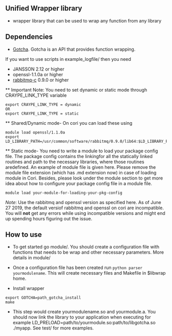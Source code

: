 ## Unified Wrapper library
* wrapper library that can be used to wrap any function from any library

## Dependencies
* [Gotcha](https://gotcha.readthedocs.io/en/latest/#). Gotcha is an API that provides function wrapping.

If you want to use scripts in example\_logfile/ then you need

* JANSSON 2.12 or higher
* openssl-1.1.0a or higher 
* [rabbitmq-c](https://github.com/alanxz/rabbitmq-c) 0.9.0 or higher 


** Important Note: You need to set dynamic or static mode through CRAYPE_LINK_TYPE variable
```
export CRAYPE_LINK_TYPE = dynamic
OR
export CRAYPE_LINK_TYPE = static 
```

** Shared/Dynamic mode-
On cori you can load these using
```
module load openssl/1.1.0a
export LD_LIBRARY_PATH=/usr/common/software/rabbitmq/0.9.0/lib64:$LD_LIBRARY_PATH 
```

** Static mode-
You need to write a module to load your package config file. The package config contains the linkingfor all the statically linked routines and path to the necessary libraries, where those routines aredefined. An example of module file is given here. Please remove the module file extension (which has .md extension now) in case of loading module in Cori. Besides, please look under the module section to get more idea about how to configure your package config file in a module file.
```
module load your-module-for-loading-your-pkg-config
```

*Note*: Use the rabbitmq and openssl version as specified here. As of June 27 2019, the default versiof rabbitmq and openssl on cori are incompatible. You will **not** get any errors while using incompatible versions and might end up spending hours figuring out the issue. 
  

## How to use
* To get started go module/. You should create a configuration file with functions that needs to be wrap and other necessary parameters. More details in module/

* Once a configuration file has been created run ``python parser yourmodulename``. This will create necessary files and Makefile in $libwrap home. 

* Install wrapper
```
export GOTCHA=path_gotcha_install
make 
```

* This step would create yourmodulename.so and yourmodule.a. You should now link the library to your application when executing for example LD\_PRELOAD=path/to/yourmodule.so:path/to/libgotcha.so ./myapp. See test/ for more examples.

